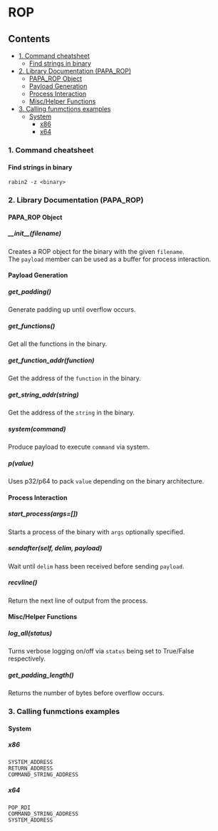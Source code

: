 # ROP
## Contents
- [1. Command cheatsheet](#1-command-cheatsheet)
  * [Find strings in binary](#find-strings-in-binary)
- [2. Library Documentation (PAPA_ROP)](#2-library-documentation--papa-rop-)
  * [PAPA_ROP Object](#papa-rop-object)
  * [Payload Generation](#payload-generation)
  * [Process Interaction](#process-interaction)
  * [Misc/Helper Functions](#misc-helper-functions)
- [3. Calling funmctions examples](#3-calling-funmctions-examples)
  * [System](#system)
    + [x86](#x86)
    + [x64](#x64)

### 1. Command cheatsheet
#### Find strings in binary
`rabin2 -z <binary>`


### 2. Library Documentation (PAPA_ROP)
#### PAPA_ROP Object
##### \_\_init\_\_(filename)
Creates a ROP object for the binary with the given `filename`.  
The `payload` member can be used as a buffer for process interaction.

#### Payload Generation
##### get_padding()
Generate padding up until overflow occurs.
##### get_functions()
Get all the functions in the binary.
##### get_function_addr(function)
Get the address of the `function` in the binary.
##### get_string_addr(string)
Get the address of the `string` in the binary.
##### system(command)
Produce payload to execute `command` via system.
##### p(value)
Uses p32/p64 to pack `value` depending on the binary architecture.

#### Process Interaction
##### start_process(args=[])
Starts a process of the binary with `args` optionally specified.
##### sendafter(self, delim, payload)
Wait until `delim` hass been received before sending `payload`.
##### recvline()
Return the next line of output from the process.

#### Misc/Helper Functions
##### log_all(status)
Turns verbose logging on/off via `status` being set to True/False respectively.
##### get_padding_length()
Returns the number of bytes before overflow occurs.


### 3. Calling funmctions examples
#### System
##### x86
```
SYSTEM_ADDRESS
RETURN_ADDRESS
COMMAND_STRING_ADDRESS
```
##### x64
```
POP_RDI
COMMAND_STRING_ADDRESS
SYSTEM_ADDRESS
```
